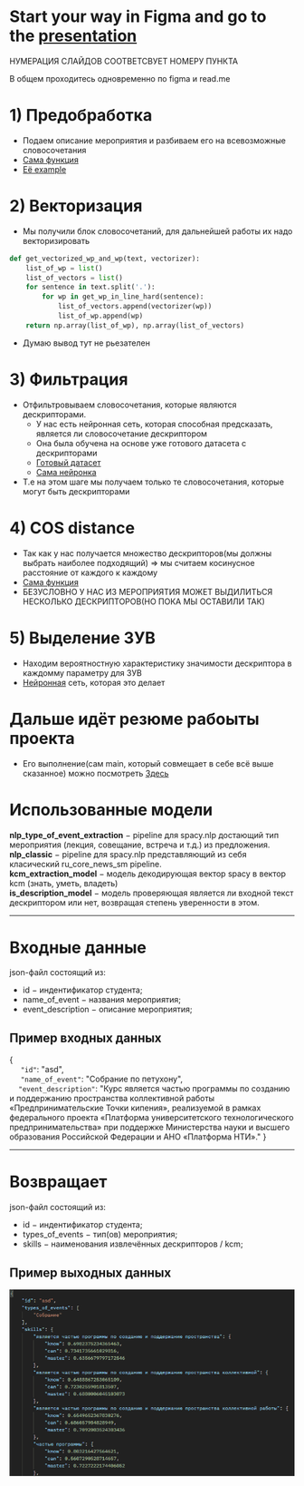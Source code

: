 # Start your way in Figma and go to the <a href="https://www.figma.com/file/4HbMyZxgJKBLKcD9ZaBLh8/It's_Project_NLP?type=design&node-id=0-1&t=Hb6iKImZlqch5dmd-0" target="_blank">presentation</a>
НУМЕРАЦИЯ СЛАЙДОВ СООТВЕТСВУЕТ НОМЕРУ ПУНКТА

В общем проходитесь одновременно по figma и read.me

# 1) Предобработка
* Подаем описание мероприятия и разбиваем его на всевозможные словосочетания
* <a href="https://github.com/MikeTsvirkunov/ITS_project/blob/FastApi/Code/Projecting/Objects/Analysers/Functions/get_word_pairs.py">Сама функция</a>
* <a href="https://github.com/MikeTsvirkunov/ITS_project/blob/FastApi/Code/Projecting/Objects/Analysers/Functions/get_word_pairs.py">Её example</a>

# 2) Векторизация
* Мы получили блок словосочетаний, для дальнейшей работы их надо векторизировать
```Python
def get_vectorized_wp_and_wp(text, vectorizer):
    list_of_wp = list()
    list_of_vectors = list()
    for sentence in text.split('.'):
        for wp in get_wp_in_line_hard(sentence):
            list_of_vectors.append(vectorizer(wp))
            list_of_wp.append(wp)
    return np.array(list_of_wp), np.array(list_of_vectors)
```
* Думаю вывод тут не рьезателен

# 3) Фильтрация
* Отфильтровываем словосочетания, которые  являются дескрипторами.
  * У нас есть нейронная сеть, которая способная предсказать, является ли словосочетание дескриптором
  * Она была обучена на основе уже готового датасета с дескрипторами
  * <a href="https://github.com/MikeTsvirkunov/ITS_project/blob/FastApi/Data/data.json">Готовый датасет</a>
  * <a href="https://github.com/MikeTsvirkunov/ITS_project/blob/FastApi/Code/Teach/is_descriptor_spacy.ipynb">Сама нейронка</a>
* Т.е на этом шаге мы получаем только те словосочетания, которые могут быть дескрипторами

# 4) COS distance

* Так как у нас получается множество дескрипторов(мы должны выбрать наиболее подходящий) => мы считаем косинусное расстояние от каждого к каждому
* <a href="https://github.com/MikeTsvirkunov/ITS_project/blob/FastApi/Code/Projecting/Objects/Functions/get_wp_distances.py">Сама функция</a>
* БЕЗУСЛОВНО У НАС ИЗ МЕРОПРИЯТИЯ МОЖЕТ ВЫДИЛИТЬСЯ НЕСКОЛЬКО ДЕСКРИПТОРОВ(НО ПОКА МЫ ОСТАВИЛИ ТАК)

# 5) Выделение ЗУВ

* Находим вероятностную характеристику значимости дескриптора в каждомму параметру для ЗУВ
* <a href="https://github.com/MikeTsvirkunov/ITS_project/blob/FastApi/Code/Teach/vectorize_from_discriptors_KCM.ipynb">Нейронная</a> сеть, которая это делает


# Дальше идёт резюме рабоыты проекта
* Его выполнение(сам main, который совмещает в себе всё выше сказанное) можно посмотреть <a href="https://github.com/MikeTsvirkunov/ITS_project/blob/FastApi/Code/Projecting/main.py">Здесь</a>






# Использованные модели

<b>nlp_type_of_event_extraction</b> $-$ pipeline для spacy.nlp достающий тип мероприятия (лекция, совещание, встреча и т.д.) из предложения.
<br>
<b>nlp_classic</b> $-$ pipeline для spacy.nlp представляющий из себя класический ru_core_news_sm pipeline.
<br>
<b>kcm_extraction_model</b> $-$ модель декодирующая вектор spacy в вектор kcm (знать, уметь, владеть)
<br>
<b>is_description_model</b> $-$ модель проверяющая является ли входной текст дескриптором или нет, возвращая степень уверенности в этом.

***
# Входные данные

json-файл состоящий из:
- id $-$ индентификатор студента;
- name_of_event $-$ названия мероприятия;
- event_description $-$ описание мероприятия;

## Пример входных данных
{<br>
$~~~~$ `"id"`: "asd",
<br>
$~~~~$ `"name_of_event"`: "Собрание по петухону",
<br>
$~~~~$`"event_description"`: "Курс является частью программы по созданию и поддержанию пространства коллективной работы «Предпринимательские Точки кипения», реализуемой в рамках федерального проекта «Платформа университетского технологического предпринимательства» при поддержке Министерства науки и высшего образования Российской Федерации и АНО «Платформа НТИ»."
}

***
# Возвращает
json-файл состоящий из:
- id $-$ индентификатор студента;
- types_of_events $-$ тип(ов) мероприятия;
- skills $-$ наименования извлечённых дескрипторов / kcm;

## Пример выходных данных
![alt text](./img.png)
